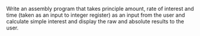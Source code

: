 Write an assembly program that takes principle amount, rate of
interest and time (taken as an input to integer register) as an input from the user and calculate simple interest and display the raw and absolute results to the user.